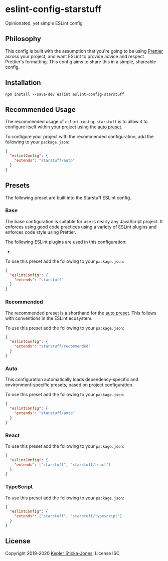 # eslint-config-starstuff

Opinionated, yet simple ESLint config

## Philosophy

This config is built with the assumption that you're going to be using [Prettier](https://prettier.io/) across your project, and want ESLint to provide advice and respect Prettier's formatting. This config aims to share this in a simple, shareable config.

## Installation

```shell
npm install --save-dev eslint eslint-config-starstuff
```

## Recommended Usage

The recommended usage of `eslint-config-starstuff` is to allow it to configure itself within your project using the [auto preset](#auto).

To configure your project with the recommended configuration, add the following to your `package.json`:

```json
{
  "eslintConfig": {
    "extends": "starstuff/auto"
  }
}
```

## Presets

The following preset are built into the Starstuff ESLint config.

### Base

The base configuration is suitable for use is nearly any JavaScript project. It enforces using good code practices using a variety of ESLint plugins and enforces code style using Prettier.

The following ESLint plugins are used in this configuration:

-

To use this preset add the following to your `package.json`:

```json
{
  "eslintConfig": {
    "extends": "starstuff"
  }
}
```

### Recommended

The recommended preset is a shorthand for the [auto preset](#auto). This follows with conventions in the ESLint ecosystem.

To use this preset add the following to your `package.json`:

```json
{
  "eslintConfig": {
    "extends": "starstuff/recommended"
  }
}
```

### Auto

This configuration automatically loads dependency-specific and environment-specific presets, based on project configuration.

To use this preset add the following to your `package.json`:

```json
{
  "eslintConfig": {
    "extends": "starstuff/auto"
  }
}
```

### React

To use this preset add the following to your `package.json`:

```json
{
  "eslintConfig": {
    "extends": ["starstuff", "starstuff/react"]
  }
}
```

### TypeScript

To use this preset add the following to your `package.json`:

```json
{
  "eslintConfig": {
    "extends": ["starstuff", "starstuff/typescript"]
  }
}
```

## License

Copyright 2019-2020 [Kepler Sticka-Jones](https://keplersj.com/). License ISC
